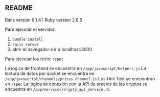 ## README

Rails version 6.1.4.1
Ruby version 2.6.5

Para ejecutar el servidor: 

1. ```bundle install```
2. ```rails server```
3. abrir el navegador e ir a localhost:3000

Para ejecutar los tests:
```rspec```

La lógica de frontend se encuentra en ```/app/javascript/helpers.js```
La lectura de datos por socket se encuentra en ```/app/javascript/channels/prices_channel.js```
Los Unit Test se encuentran en ```/spec```
La lógica de conexión con la API de precios de las cryptos se encuentra en ```/app/services/crypto_api_service.rb```
